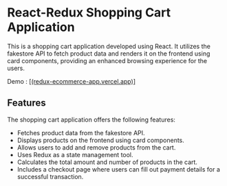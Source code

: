 # React-Redux Shopping Cart Application

This is a shopping cart application developed using React. It utilizes the fakestore API to fetch product data and renders it on the frontend using card components, providing an enhanced browsing experience for the users.

Demo : [[(redux-ecommerce-app.vercel.app)]](https://redux-ecommerce-app.vercel.app/)

## Features

The shopping cart application offers the following features:

* Fetches product data from the fakestore API.
* Displays products on the frontend using card components.
* Allows users to add and remove products from the cart.
* Uses Redux as a state management tool.
* Calculates the total amount and number of products in the cart.
* Includes a checkout page where users can fill out payment details for a successful transaction.
